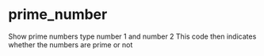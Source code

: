 # prime_number
Show prime numbers
type number 1 and number 2
This code then indicates whether the numbers are prime or not
